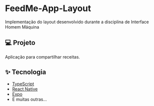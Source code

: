 # FeedMe-App-Layout
Implementação do layout desenvolvido durante a disciplina de Interface Homem Máquina

## 💻 Projeto

Aplicação para compartilhar receitas.

## ✨ Tecnologia

- [TypeScript](https://www.typescriptlang.org/)
- [React Native](https://reactnative.dev/)
- [Expo](https://expo.dev/)
- E muitas outras…

